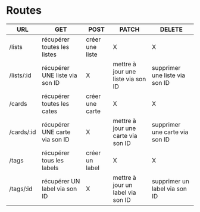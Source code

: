 # Routes

| URL | GET | POST | PATCH | DELETE |
|---|---|---|---|---|
| /lists | récupérer toutes les listes | créer une liste | X | X |
| /lists/:id | récupérer UNE liste via son ID | X | mettre à jour une liste via son ID | supprimer une liste via son ID |
| /cards | récupérer toutes les cates | créer une carte | X | X |
| /cards/:id | récupérer UNE carte via son ID | X | mettre à jour une carte via son ID | supprimer une carte via son ID |
| /tags| récupérer tous les labels | créer un label | X | X |
| /tags/:id | récupérer UN label via son ID | X | mettre à jour un label via son ID | supprimer un label via son ID |